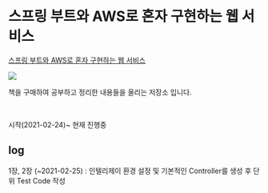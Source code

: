 스프링 부트와 AWS로 혼자 구현하는 웹 서비스
===



[스프링 부트와 AWS로 혼자 구현하는 웹 서비스 ](https://github.com/jojoldu/freelec-springboot2-webservice)

<img src = https://github.com/jojoldu/junior-recruit-scheduler/raw/master/images/springboot.jpg>

책을 구매하여 공부하고 정리한 내용들을 올리는 저장소 입니다. <br>

<Br>

시작(2021-02-24)~ 현재 진행중

log
---

1장, 2장 (~2021-02-25) : 인텔리제이 환경 설정 및 기본적인 Controller를 생성 후 단위 Test Code 작성
